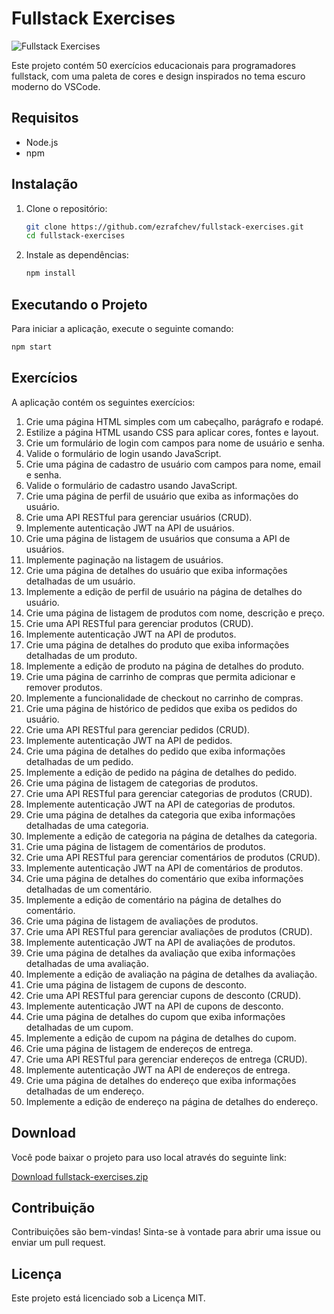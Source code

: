 

# Fullstack Exercises

![Fullstack Exercises](https://via.placeholder.com/800x200.png?text=Fullstack+Exercises)

Este projeto contém 50 exercícios educacionais para programadores fullstack, com uma paleta de cores e design inspirados no tema escuro moderno do VSCode.

## Requisitos

- Node.js
- npm

## Instalação

1. Clone o repositório:

    ```bash
    git clone https://github.com/ezrafchev/fullstack-exercises.git
    cd fullstack-exercises
    ```

2. Instale as dependências:

    ```bash
    npm install
    ```

## Executando o Projeto

Para iniciar a aplicação, execute o seguinte comando:

```bash
npm start
```

## Exercícios

A aplicação contém os seguintes exercícios:

1. Crie uma página HTML simples com um cabeçalho, parágrafo e rodapé.
2. Estilize a página HTML usando CSS para aplicar cores, fontes e layout.
3. Crie um formulário de login com campos para nome de usuário e senha.
4. Valide o formulário de login usando JavaScript.
5. Crie uma página de cadastro de usuário com campos para nome, email e senha.
6. Valide o formulário de cadastro usando JavaScript.
7. Crie uma página de perfil de usuário que exiba as informações do usuário.
8. Crie uma API RESTful para gerenciar usuários (CRUD).
9. Implemente autenticação JWT na API de usuários.
10. Crie uma página de listagem de usuários que consuma a API de usuários.
11. Implemente paginação na listagem de usuários.
12. Crie uma página de detalhes do usuário que exiba informações detalhadas de um usuário.
13. Implemente a edição de perfil de usuário na página de detalhes do usuário.
14. Crie uma página de listagem de produtos com nome, descrição e preço.
15. Crie uma API RESTful para gerenciar produtos (CRUD).
16. Implemente autenticação JWT na API de produtos.
17. Crie uma página de detalhes do produto que exiba informações detalhadas de um produto.
18. Implemente a edição de produto na página de detalhes do produto.
19. Crie uma página de carrinho de compras que permita adicionar e remover produtos.
20. Implemente a funcionalidade de checkout no carrinho de compras.
21. Crie uma página de histórico de pedidos que exiba os pedidos do usuário.
22. Crie uma API RESTful para gerenciar pedidos (CRUD).
23. Implemente autenticação JWT na API de pedidos.
24. Crie uma página de detalhes do pedido que exiba informações detalhadas de um pedido.
25. Implemente a edição de pedido na página de detalhes do pedido.
26. Crie uma página de listagem de categorias de produtos.
27. Crie uma API RESTful para gerenciar categorias de produtos (CRUD).
28. Implemente autenticação JWT na API de categorias de produtos.
29. Crie uma página de detalhes da categoria que exiba informações detalhadas de uma categoria.
30. Implemente a edição de categoria na página de detalhes da categoria.
31. Crie uma página de listagem de comentários de produtos.
32. Crie uma API RESTful para gerenciar comentários de produtos (CRUD).
33. Implemente autenticação JWT na API de comentários de produtos.
34. Crie uma página de detalhes do comentário que exiba informações detalhadas de um comentário.
35. Implemente a edição de comentário na página de detalhes do comentário.
36. Crie uma página de listagem de avaliações de produtos.
37. Crie uma API RESTful para gerenciar avaliações de produtos (CRUD).
38. Implemente autenticação JWT na API de avaliações de produtos.
39. Crie uma página de detalhes da avaliação que exiba informações detalhadas de uma avaliação.
40. Implemente a edição de avaliação na página de detalhes da avaliação.
41. Crie uma página de listagem de cupons de desconto.
42. Crie uma API RESTful para gerenciar cupons de desconto (CRUD).
43. Implemente autenticação JWT na API de cupons de desconto.
44. Crie uma página de detalhes do cupom que exiba informações detalhadas de um cupom.
45. Implemente a edição de cupom na página de detalhes do cupom.
46. Crie uma página de listagem de endereços de entrega.
47. Crie uma API RESTful para gerenciar endereços de entrega (CRUD).
48. Implemente autenticação JWT na API de endereços de entrega.
49. Crie uma página de detalhes do endereço que exiba informações detalhadas de um endereço.
50. Implemente a edição de endereço na página de detalhes do endereço.

## Download

Você pode baixar o projeto para uso local através do seguinte link:

[Download fullstack-exercises.zip](sandbox:/tmp/fullstack-exercises.zip)

## Contribuição

Contribuições são bem-vindas! Sinta-se à vontade para abrir uma issue ou enviar um pull request.

## Licença

Este projeto está licenciado sob a Licença MIT.

